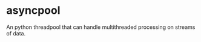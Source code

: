 asyncpool
=========

An python threadpool that can handle multithreaded processing on streams of data.
